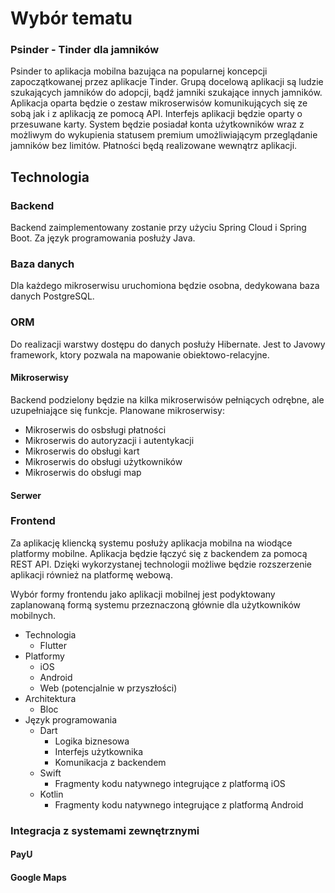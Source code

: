 # Wybór tematu
### Psinder - Tinder dla jamników
Psinder to aplikacja mobilna bazująca na popularnej koncepcji zapoczątkowanej przez aplikacje Tinder. Grupą docelową aplikacji są ludzie szukających jamników do adopcji, bądź jamniki szukające innych jamników. Aplikacja oparta będzie o zestaw mikroserwisów komunikujących się ze sobą jak i z aplikacją ze pomocą API. Interfejs aplikacji będzie oparty o przesuwane karty. System będzie posiadał konta użytkowników wraz z możliwym do wykupienia statusem premium umożliwiającym przeglądanie jamników bez limitów. Płatności będą realizowane wewnątrz aplikacji.

## Technologia

### Backend
Backend zaimplementowany zostanie przy użyciu Spring Cloud i Spring Boot. Za język programowania posłuży Java.

### Baza danych
Dla każdego mikroserwisu uruchomiona będzie osobna, dedykowana baza danych PostgreSQL.

### ORM 
Do realizacji warstwy dostępu do danych posłuży Hibernate. Jest to Javowy framework, ktory pozwala na mapowanie obiektowo-relacyjne.

#### Mikroserwisy
Backend podzielony będzie na kilka mikroserwisów pełniących odrębne, ale uzupełniające się funkcje.
Planowane mikroserwisy:
* Mikroserwis do osbsługi płatności
* Mikroserwis do autoryzacji i autentykacji
* Mikroserwis do obsługi kart
* Mikroserwis do obsługi użytkowników
* Mikroserwis do obsługi map


#### Serwer

### Frontend
Za aplikację kliencką systemu posłuży aplikacja mobilna na wiodące platformy mobilne. Aplikacja będzie łączyć się z backendem za pomocą REST API. Dzięki wykorzystanej technologii możliwe będzie rozszerzenie aplikacji również na platformę webową.

Wybór formy frontendu jako aplikacji mobilnej jest podyktowany zaplanowaną formą systemu przeznaczoną głównie dla użytkowników mobilnych.

* Technologia
  * Flutter
* Platformy
  * iOS
  * Android
  * Web (potencjalnie w przyszłości)
* Architektura
  * Bloc
* Język programowania
  * Dart
    * Logika biznesowa
    * Interfejs użytkownika
    * Komunikacja z backendem
  * Swift
    * Fragmenty kodu natywnego integrujące z platformą iOS
  * Kotlin
    * Fragmenty kodu natywnego integrujące z platformą Android
    
### Integracja z systemami zewnętrznymi

#### PayU

#### Google Maps
